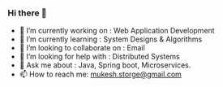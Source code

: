 ### Hi there 👋


- 🔭 I’m currently working on : Web Application Development
- 🌱 I’m currently learning : System Designs & Algorithms
- 👯 I’m looking to collaborate on : Email
- 🤔 I’m looking for help with : Distributed Systems
- 💬 Ask me about : Java, Spring boot, Microservices.
- 📫 How to reach me: mukesh.storge@gmail.com
<!--
**MukeshStorge/MukeshStorge** is a ✨ _special_ ✨ repository because its `README.md` (this file) appears on your GitHub profile.

Here are some ideas to get you started:

- 🔭 I’m currently working on : Web Application Development
- 🌱 I’m currently learning : System Designs & Algorithms
- 👯 I’m looking to collaborate on : Email
- 🤔 I’m looking for help with : Distributed Systems
- 💬 Ask me about : Java, Spring boot, Microservices.
- 📫 How to reach me: mukesh.storge@gmail.com
- 😄 Pronouns: ...
- ⚡ Fun fact: ...
-->
